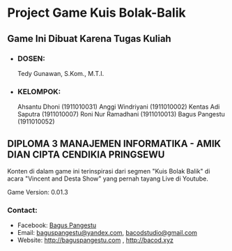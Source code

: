 # Project Game Kuis Bolak-Balik

## Game Ini Dibuat Karena Tugas Kuliah

- ### DOSEN:

  Tedy Gunawan, S.Kom., M.T.I.

- ### KELOMPOK:
  Ahsantu Dhoni (1911010031)
  Anggi Windriyani (1911010002)
  Kentas Adi Saputra (1911010007)
  Roni Nur Ramadhani (1911010013)
  Bagus Pangestu (1911010052)

## DIPLOMA 3 MANAJEMEN INFORMATIKA - AMIK DIAN CIPTA CENDIKIA PRINGSEWU

Konten di dalam game ini terinspirasi dari segmen "Kuis Bolak Balik" di acara "Vincent and Desta Show" yang pernah tayang Live di Youtube.

Game Version: 0.01.3

### Contact:

- Facebook: [Bagus Pangestu](https://fb.com/baguspangestucom)
- Email: baguspangestu@yandex.com, bacodstudio@gmail.com
- Website: http://baguspangestu.com , http://bacod.xyz
